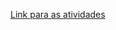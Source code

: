<a href="https://www.canva.com/design/DAGQL63RryY/YBwtQed6EgKFRIORu9Tlbg/view">Link para as atividades</a>
